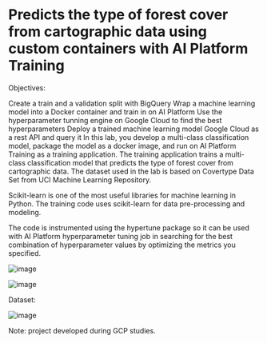 
# Predicts the type of forest cover from cartographic data using custom containers with AI Platform Training

Objectives:

Create a train and a validation split with BigQuery
Wrap a machine learning model into a Docker container and train in on AI Platform
Use the hyperparameter tunning engine on Google Cloud to find the best hyperparameters
Deploy a trained machine learning model Google Cloud as a rest API and query it
In this lab, you develop a multi-class classification model, package the model as a docker image, and run on AI Platform Training as a training application. The training application trains a multi-class classification model that predicts the type of forest cover from cartographic data. The dataset used in the lab is based on Covertype Data Set from UCI Machine Learning Repository.

Scikit-learn is one of the most useful libraries for machine learning in Python. The training code uses scikit-learn for data pre-processing and modeling.

The code is instrumented using the hypertune package so it can be used with AI Platform hyperparameter tuning job in searching for the best combination of hyperparameter values by optimizing the metrics you specified.

![image](https://user-images.githubusercontent.com/112505758/193600617-451942c1-05b9-4435-b759-580797133dc2.png)


![image](https://user-images.githubusercontent.com/112505758/193600469-dba00d16-ad9d-4279-be33-a1597cbe1cf1.png)


Dataset:

![image](https://user-images.githubusercontent.com/112505758/193600722-2f7c724d-ccc4-4b50-ab91-98775e62a8bc.png)


Note: project developed during GCP studies.
